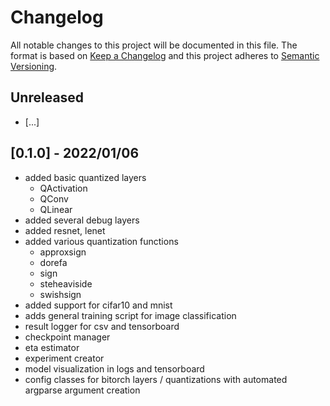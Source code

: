 # Changelog

All notable changes to this project will be documented in this file.
The format is based on [Keep a Changelog](http://keepachangelog.com/) 
and this project adheres to [Semantic Versioning](http://semver.org/).

## Unreleased

- [...]

## [0.1.0] - 2022/01/06

- added basic quantized layers
    - QActivation
    - QConv
    - QLinear
- added several debug layers
- added resnet, lenet
- added various quantization functions
    - approxsign
    - dorefa
    - sign
    - steheaviside
    - swishsign
- added support for cifar10 and mnist
- adds general training script for image classification
- result logger for csv and tensorboard
- checkpoint manager
- eta estimator
- experiment creator
- model visualization in logs and tensorboard
- config classes for bitorch layers / quantizations with automated argparse argument creation
